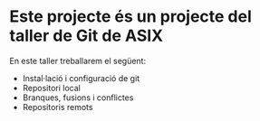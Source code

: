 # Este projecte és un projecte del taller de Git de ASIX

En este taller treballarem el següent:

- Instal·lació i configuració de git
- Repositori local
- Branques, fusions i conflictes
- Repositoris remots